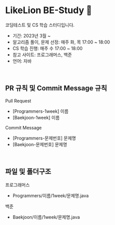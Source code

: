 # LikeLion BE-Study 🦁

코딩테스트 및 CS 학습 스터디입니다.
* 기간: 2023년 3월 ~ 
* 알고리즘 풀이, 문제 선정: 매주 화, 목 17:00 ~ 18:00
* CS 학습 진행: 매주 수 17:00 ~ 18:00
* 참고 사이트: 프로그래머스, 백준
* 언어: 자바 

<br>

## PR 규칙 및 Commit Message 규칙

Pull Request
* [Programmers-1week] 이름
* [Baekjoon-1week] 이름

Commit Message
* [Programmers-문제번호] 문제명
* [Baekjoon-문제번호] 문제명

<br>

## 파일 및 폴더구조

프로그래머스
* Programmers/이름/1week/문제명.java

백준
* Baekjoon/이름/1week/문제명.java

